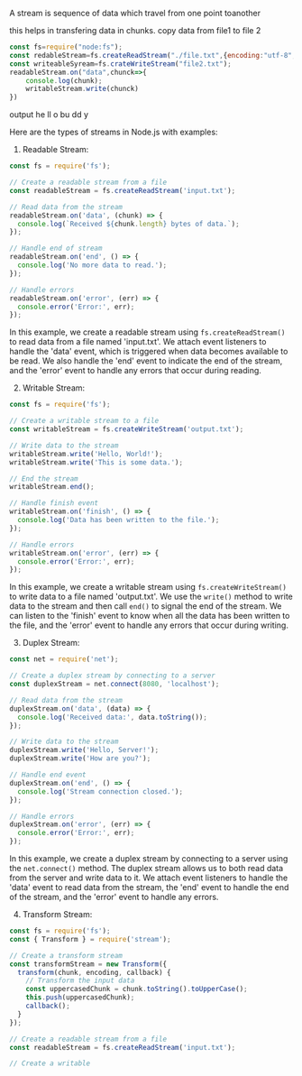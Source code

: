 
A stream is sequence of data which travel from one point toanother

this helps in transfering data in chunks.
copy data from file1 to file 2

```javascript
const fs=require("node:fs");
const redableStream=fs.createReadStream("./file.txt",{encoding:"utf-8",highWaterMark:2});
const writeableSyream=fs.crateWriteStream("file2.txt");
readableStream.on("data",chunck=>{
	console.log(chunk);
	writableStream.write(chunck)
})
```

output
he
ll
o 
bu
dd
y


Here are the types of streams in Node.js with examples:

1. Readable Stream:

```javascript
const fs = require('fs');

// Create a readable stream from a file
const readableStream = fs.createReadStream('input.txt');

// Read data from the stream
readableStream.on('data', (chunk) => {
  console.log(`Received ${chunk.length} bytes of data.`);
});

// Handle end of stream
readableStream.on('end', () => {
  console.log('No more data to read.');
});

// Handle errors
readableStream.on('error', (err) => {
  console.error('Error:', err);
});
```

In this example, we create a readable stream using `fs.createReadStream()` to read data from a file named 'input.txt'. We attach event listeners to handle the 'data' event, which is triggered when data becomes available to be read. We also handle the 'end' event to indicate the end of the stream, and the 'error' event to handle any errors that occur during reading.

2. Writable Stream:

```javascript
const fs = require('fs');

// Create a writable stream to a file
const writableStream = fs.createWriteStream('output.txt');

// Write data to the stream
writableStream.write('Hello, World!');
writableStream.write('This is some data.');

// End the stream
writableStream.end();

// Handle finish event
writableStream.on('finish', () => {
  console.log('Data has been written to the file.');
});

// Handle errors
writableStream.on('error', (err) => {
  console.error('Error:', err);
});
```

In this example, we create a writable stream using `fs.createWriteStream()` to write data to a file named 'output.txt'. We use the `write()` method to write data to the stream and then call `end()` to signal the end of the stream. We can listen to the 'finish' event to know when all the data has been written to the file, and the 'error' event to handle any errors that occur during writing.

3. Duplex Stream:

```javascript
const net = require('net');

// Create a duplex stream by connecting to a server
const duplexStream = net.connect(8080, 'localhost');

// Read data from the stream
duplexStream.on('data', (data) => {
  console.log('Received data:', data.toString());
});

// Write data to the stream
duplexStream.write('Hello, Server!');
duplexStream.write('How are you?');

// Handle end event
duplexStream.on('end', () => {
  console.log('Stream connection closed.');
});

// Handle errors
duplexStream.on('error', (err) => {
  console.error('Error:', err);
});
```

In this example, we create a duplex stream by connecting to a server using the `net.connect()` method. The duplex stream allows us to both read data from the server and write data to it. We attach event listeners to handle the 'data' event to read data from the stream, the 'end' event to handle the end of the stream, and the 'error' event to handle any errors.

4. Transform Stream:

```javascript
const fs = require('fs');
const { Transform } = require('stream');

// Create a transform stream
const transformStream = new Transform({
  transform(chunk, encoding, callback) {
    // Transform the input data
    const uppercasedChunk = chunk.toString().toUpperCase();
    this.push(uppercasedChunk);
    callback();
  }
});

// Create a readable stream from a file
const readableStream = fs.createReadStream('input.txt');

// Create a writable